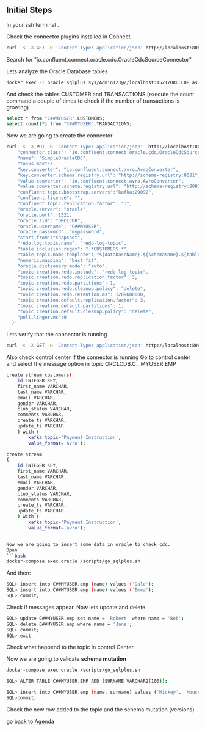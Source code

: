 ## Initial Steps

In your ssh terminal .

Check the connector plugins installed in Connect
```bash
curl -s -X GET -H 'Content-Type: application/json' http://localhost:8083/connector-plugins | jq '.'
```
Search for "io.confluent.connect.oracle.cdc.OracleCdcSourceConnector"

Lets analyze the Oracle Database tables 
```bash
docker exec -i oracle sqlplus sys/Admin123@//localhost:1521/ORCLCDB as sysdba 
```
And check the tables CUSTOMER and TRANSACTIONS (execute the count command a couple of times to check if the number of transactions is growing)
```bash
select * from "C##MYUSER".CUSTOMERS;
select count(*) from "C##MYUSER".TRANSACTIONS;
```

Now we are going to create the connector

```bash
curl -s -X PUT -H 'Content-Type: application/json'  http://localhost:8083/connectors/SimpleOracleCDC/config -d '{      
    "connector.class": "io.confluent.connect.oracle.cdc.OracleCdcSourceConnector",
    "name": "SimpleOracleCDC",
    "tasks.max":3,
    "key.converter": "io.confluent.connect.avro.AvroConverter",
    "key.converter.schema.registry.url": "http://schema-registry:8081",
    "value.converter": "io.confluent.connect.avro.AvroConverter",
    "value.converter.schema.registry.url": "http://schema-registry:8081",
    "confluent.topic.bootstrap.servers":"kafka:29092",
    "confluent.license": "",
    "confluent.topic.replication.factor": "3",
    "oracle.server": "oracle",
    "oracle.port": 1521,
    "oracle.sid": "ORCLCDB",
    "oracle.username": "C##MYUSER",
    "oracle.password": "mypassword",
    "start.from":"snapshot",
    "redo.log.topic.name": "redo-log-topic",
    "table.inclusion.regex": ".*CUSTOMERS.*",
    "table.topic.name.template": "${databaseName}.${schemaName}.${tableName}",
    "numeric.mapping": "best_fit",
    "oracle.dictionary.mode": "auto",
    "topic.creation.redo.include": "redo-log-topic",
    "topic.creation.redo.replication.factor": 3,
    "topic.creation.redo.partitions": 1,
    "topic.creation.redo.cleanup.policy": "delete",
    "topic.creation.redo.retention.ms": 1209600000,
    "topic.creation.default.replication.factor": 3,
    "topic.creation.default.partitions": 1,
    "topic.creation.default.cleanup.policy": "delete",
    "poll.linger.ms":0
  }'

```

Lets verify that the connector is running
```bash
curl -s -X GET -H 'Content-Type: application/json' http://localhost:8083/connectors/SimpleOracleCDC/status | jq
```
Also check control center if the connector is running
Go to control center and select the message option in topic ORCLCDB.C__MYUSER.EMP

```bash
create stream customers( 
    id INTEGER KEY,
    first_name VARCHAR,
    last_name VARCHAR,
    email VARCHAR,
    gender VARCHAR,
    club_status VARCHAR,
    comments VARCHAR,
    create_ts VARCHAR,
    update_ts VARCHAR
    ) with ( 
        kafka_topic='Payment_Instruction', 
        value_format='avro');
```

```bash
create stream 
( 
    id INTEGER KEY,
    first_name VARCHAR,
    last_name VARCHAR,
    email VARCHAR,
    gender VARCHAR,
    club_status VARCHAR,
    comments VARCHAR,
    create_ts VARCHAR,
    update_ts VARCHAR
    ) with ( 
        kafka_topic='Payment_Instruction', 
        value_format='avro');


Now we are going to insert some data in oracle to check cdc.
Open
```bash
docker-compose exec oracle /scripts/go_sqlplus.sh
```
And then: 
```bash
SQL> insert into C##MYUSER.emp (name) values ('Dale');
SQL> insert into C##MYUSER.emp (name) values ('Emma');
SQL> commit;
```
Check if messages appear.
Now lets update and delete.
```bash
SQL> update C##MYUSER.emp set name = 'Robert' where name = 'Bob';
SQL> delete C##MYUSER.emp where name = 'Jane';
SQL> commit;
SQL> exit
```
Check what happend to the topic in control Center

Now we are going to validate **schema mutation**
```bash
docker-compose exec oracle /scripts/go_sqlplus.sh
```
```bash
SQL> ALTER TABLE C##MYUSER.EMP ADD (SURNAME VARCHAR2(100));

SQL> insert into C##MYUSER.emp (name, surname) values ('Mickey', 'Mouse');
SQL>commit;
```
Check the new row added to the topic and the schema mutation (versions)


[go back to Agenda](https://github.com/jr-marquez/Workshop_Confluent/blob/main/README.md#confluent-hands-on-workshop)